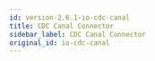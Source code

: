 ```yaml
---
id: version-2.6.1-io-cdc-canal
title: CDC Canal Connector
sidebar_label: CDC Canal Connector
original_id: io-cdc-canal
---
```

